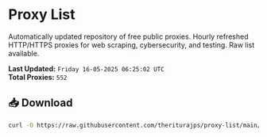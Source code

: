 # Proxy List

Automatically updated repository of free public proxies. Hourly refreshed HTTP/HTTPS proxies for web scraping, cybersecurity, and testing. Raw list available.

**Last Updated:** `Friday 16-05-2025 06:25:02 UTC`  
**Total Proxies:** `552`

## 📥 Download
```bash
curl -O https://raw.githubusercontent.com/theriturajps/proxy-list/main/proxies.txt
